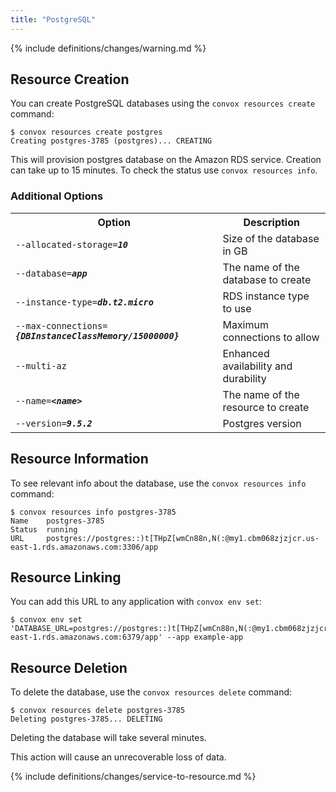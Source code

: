 ```yaml
---
title: "PostgreSQL"
---
```


{% include definitions/changes/warning.md %}

## Resource Creation

You can create PostgreSQL databases using the `convox resources create` command:

    $ convox resources create postgres
    Creating postgres-3785 (postgres)... CREATING

This will provision postgres database on the Amazon RDS service. Creation can take up to 15 minutes. To check the status use `convox resources info`.

### Additional Options

<table>
  <tr><th>Option</th><th>Description</th></tr>
  <tr><td><code>--allocated-storage=<b><i>10</i></b></code></td><td>Size of the database in GB</td></tr>
  <tr><td><code>--database=<b><i>app</i></b></code></td><td>The name of the database to create</td></tr>
  <tr><td><code>--instance-type=<b><i>db.t2.micro</i></b></code></td><td>RDS instance type to use</td></tr>
  <tr><td><code>--max-connections=<b><i>{DBInstanceClassMemory/15000000}</i></b></code></td><td>Maximum connections to allow</td></tr>
  <tr><td><code>--multi-az</code></td><td>Enhanced availability and durability</td></tr>
  <tr><td><code>--name=<b><i>&lt;name&gt;</i></b></code></td><td>The name of the resource to create</td></tr>
  <tr><td><code>--version=<b><i>9.5.2</i></b></code></td><td>Postgres version</td></tr>
</table>

## Resource Information

To see relevant info about the database, use the `convox resources info` command:

    $ convox resources info postgres-3785
    Name    postgres-3785
    Status  running
    URL     postgres://postgres::)t[THpZ[wmCn88n,N(:@my1.cbm068zjzjcr.us-east-1.rds.amazonaws.com:3306/app

## Resource Linking

You can add this URL to any application with `convox env set`:

    $ convox env set 'DATABASE_URL=postgres://postgres::)t[THpZ[wmCn88n,N(:@my1.cbm068zjzjcr.us-east-1.rds.amazonaws.com:6379/app' --app example-app

## Resource Deletion

To delete the database, use the `convox resources delete` command:

    $ convox resources delete postgres-3785
    Deleting postgres-3785... DELETING

Deleting the database will take several minutes.

<div class="block-callout block-show-callout type-warning" markdown="1">
This action will cause an unrecoverable loss of data.
</div>

{% include definitions/changes/service-to-resource.md %}
